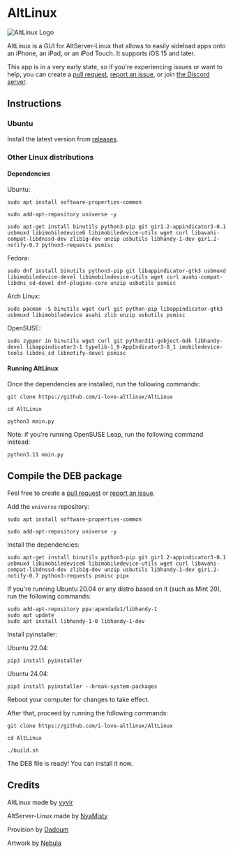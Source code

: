 # AltLinux
<img src="https://github.com/i-love-altlinux/AltLinux/blob/main/resources/4.png" alt="AltLinux Logo">

AltLinux is a GUI for AltServer-Linux that allows to easily sideload apps onto an iPhone, an iPad, or an iPod Touch. It supports iOS 15 and later.

This app is in a very early state, so if you're experiencing issues or want to help, you can create a [pull request](https://github.com/i-love-altlinux/AltLinux/pulls), [report an issue](https://github.com/i-love-altlinux/AltLinux/issues), or join [the Discord server](https://discord.gg/DZwRbyXq5Z).

## Instructions

### Ubuntu

Install the latest version from [releases](https://github.com/i-love-altlinux/AltLinux/releases/latest).

### Other Linux distributions

#### Dependencies

Ubuntu:
```
sudo apt install software-properties-common
```

```
sudo add-apt-repository universe -y
```

```
sudo apt-get install binutils python3-pip git gir1.2-appindicator3-0.1 usbmuxd libimobiledevice6 libimobiledevice-utils wget curl libavahi-compat-libdnssd-dev zlib1g-dev unzip usbutils libhandy-1-dev gir1.2-notify-0.7 python3-requests psmisc
```

Fedora:
```
sudo dnf install binutils python3-pip git libappindicator-gtk3 usbmuxd libimobiledevice-devel libimobiledevice-utils wget curl avahi-compat-libdns_sd-devel dnf-plugins-core unzip usbutils psmisc
```
Arch Linux:
```
sudo pacman -S binutils wget curl git python-pip libappindicator-gtk3 usbmuxd libimobiledevice avahi zlib unzip usbutils psmisc
```

OpenSUSE:
```
sudo zypper in binutils wget curl git python311-gobject-Gdk libhandy-devel libappindicator3-1 typelib-1_0-AppIndicator3-0_1 imobiledevice-tools libdns_sd libnotify-devel psmisc
```

#### Running AltLinux

Once the dependencies are installed, run the following commands:
```
git clone https://github.com/i-love-altlinux/AltLinux
```

```
cd AltLinux
```

```
python3 main.py
```

Note: if you're running OpenSUSE Leap, run the following command instead:
```
python3.11 main.py
```

## Compile the DEB package

Feel free to create a [pull request](https://github.com/i-love-altlinux/AltLinux/pulls) or [report an issue](https://github.com/i-love-altlinux/AltLinux/issues).

Add the `universe` repository:

```
sudo apt install software-properties-common
```

```
sudo add-apt-repository universe -y
```

Install the dependencies:
```
sudo apt-get install binutils python3-pip git gir1.2-appindicator3-0.1 usbmuxd libimobiledevice6 libimobiledevice-utils wget curl libavahi-compat-libdnssd-dev zlib1g-dev unzip usbutils libhandy-1-dev gir1.2-notify-0.7 python3-requests psmisc pipx
```

If you're running Ubuntu 20.04 or any distro based on it (such as Mint 20), run the following commands:
```
sudo add-apt-repository ppa:apandada1/libhandy-1
sudo apt update
sudo apt install libhandy-1-0 libhandy-1-dev
```

Install pyinstaller:

Ubuntu 22.04:
```
pip3 install pyinstaller
```

Ubuntu 24.04:
```
pip3 install pyinstaller --break-system-packages
```

Reboot your computer for changes to take effect.

After that, proceed by running the following commands:
```
git clone https://github.com/i-love-altlinux/AltLinux
```

```
cd AltLinux
```

```
./build.sh
```

The DEB file is ready! You can install it now.

## Credits

AltLinux made by [vyvir](https://github.com/vyvir)

AltServer-Linux made by [NyaMisty](https://github.com/NyaMisty)

Provision by [Dadoum](https://github.com/Dadoum)

Artwork by [Nebula](https://github.com/itsnebulalol)
